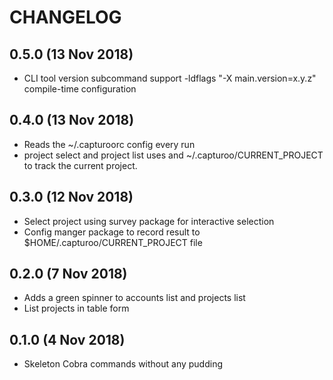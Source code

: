 # CHANGELOG

## 0.5.0 (13 Nov 2018)
+ CLI tool version subcommand support -ldflags "-X main.version=x.y.z" compile-time configuration

## 0.4.0 (13 Nov 2018)
+ Reads the ~/.capturoorc config every run
+ project select and project list uses and ~/.capturoo/CURRENT_PROJECT to track
  the current project.

## 0.3.0 (12 Nov 2018)
+ Select project using survey package for interactive selection
+ Config manger package to record result to $HOME/.capturoo/CURRENT_PROJECT file

## 0.2.0 (7 Nov 2018)
+ Adds a green spinner to accounts list and projects list
+ List projects in table form

## 0.1.0 (4 Nov 2018)
+ Skeleton Cobra commands without any pudding

